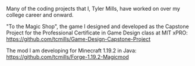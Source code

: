 Many of the coding projects that I, Tyler Mills, have worked on over my college career and onward.

"To the Magic Shop", the game I designed and developed as the Capstone Project for the Professional Certificate in Game Design class at MIT xPRO:
https://github.com/tcmills/Game-Design-Capstone-Project

The mod I am developing for Minecraft 1.19.2 in Java:<br/>
https://github.com/tcmills/Forge-1.19.2-Magicmod



